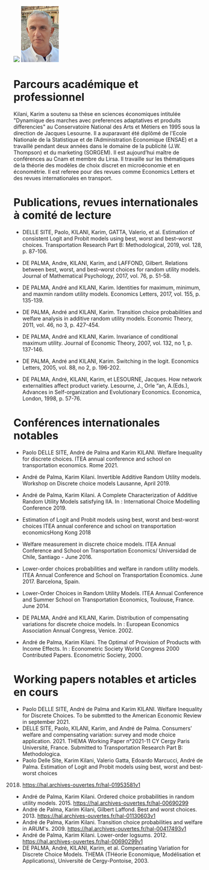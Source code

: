
<img src="https://upload.wikimedia.org/wikipedia/commons/6/66/Logo_cnam.gif" width="100"> 
<img src="Karim_Kilani.jpg" width="100"> 



# Parcours académique et professionnel

Kilani, Karim a soutenu sa thèse en sciences économiques intitulée "Dynamique des marches avec preferences adaptatives et produits differencies" au Conservatoire National des Arts et Métiers en 1995 sous la direction de Jacques Lesourne. Il a auparavant été diplômé de l'Ecole Nationale de la Statistique et de l’Administration Economique (ENSAE) et a travaillé pendant deux années dans le domaine de la publicité (J.W. Thompson) et du marketing (SORGEM). Il est aujourd’hui maître de conférences au Cnam et membre du Lirsa. Il travaille sur les thématiques de la théorie des modèles de choix discret en microéconomie et en économétrie. Il est referee pour des revues comme Economics Letters et des revues internationales en transport. 

 
#  Publications, revues internationales à comité de lecture

- DELLE SITE, Paolo, KILANI, Karim, GATTA, Valerio, et al. Estimation of consistent Logit and Probit models using best, worst and best–worst choices. Transportation Research Part B: Methodological, 2019, vol. 128, p. 87-106. 

- DE PALMA, Andre, KILANI, Karim, and LAFFOND, Gilbert. Relations between best, worst, and best–worst choices for random utility models. Journal of Mathematical Psychology, 2017, vol. 76, p. 51-58. 

- DE PALMA, André and KILANI, Karim. Identities for maximum, minimum, and maxmin random utility models. Economics Letters, 2017, vol. 155, p. 135-139. 

- DE PALMA, André and KILANI, Karim. Transition choice probabilities and welfare analysis in additive random utility models. Economic Theory, 2011, vol. 46, no 3, p. 427-454. 
- DE PALMA, André and KILANI, Karim. Invariance of conditional maximum utility. Journal of Economic Theory, 2007, vol. 132, no 1, p. 137-146. 
- DE PALMA, André and KILANI, Karim. Switching in the logit. Economics Letters, 2005, vol. 88, no 2, p. 196-202. 
- DE PALMA, André, KILANI, Karim, et LESOURNE, Jacques. How network externalities affect product variety. Lesourne, J., Orle “an, A.(Eds.), Advances in Self-organization and Evolutionary Economics. Economica, London, 1998, p. 57-76.

# Conférences internationales notables

 - Paolo DELLE SITE, André de Palma and Karim KILANI. Welfare Inequality for discrete choices. ITEA annual conference and school on transportation economics. Rome 2021.
 - André de Palma, Karim Kilani. Invertible Additive Random Utility models. Workshop on Discrete choice models Lausanne, April 2019.

- André de Palma, Karim Kilani. A Complete Characterization of Additive Random Utility Models satisfying IIA. In : International Choice Modelling Conference 2019.
- Estimation of Logit and Probit models using best, worst and best-worst choices ITEA annual conference and school on transportation economicsHong Kong 2018
- Welfare measurement in discrete choice models. ITEA Annual Conference and School on Transportation Economics/ 
Universidad de Chile, Santiago - June 2016.
- Lower-order choices probabilities and welfare in random utility models. ITEA Annual Conference and School on Transportation Economics. June 2017.
Barcelona, Spain.
- Lower-Order Choices in Random Utility Models. ITEA Annual Conference and Summer School on Transportation Economics, Toulouse, France. June 2014.
- DE PALMA, André and KILANI, Karim. Distribution of compensating variations for discrete choice models. In : European Economics Association Annual Congress, Venice. 2002.
- André de Palma, Karim Kilani. The Optimal of Provision of Products with Income Effects. In : Econometric Society World Congress 2000 Contributed Papers. Econometric Society, 2000.


# Working papers notables et articles en cours 
- Paolo DELLE SITE, André de Palma and Karim KILANI. Welfare Inequality for Discrete Choices. To be submtted to the American Economic Review in september 2021. 
- DELLE SITE, Paolo, KILANI, Karim, and André de Palma. Consumers’ welfare and compensating variation: survey and mode choice application. 2021. THEMA Working Paper n°2021-11 CY Cergy Paris Université, France. Submitted to Transportation Research Part B: Methodologica.
- Paolo Delle Site, Karim Kilani, Valerio Gatta, Edoardo Marcucci, André de Palma. Estimation of Logit and Probit models using best, worst and best-worst choices
2018. https://hal.archives-ouvertes.fr/hal-01953581v1
- André de Palma, Karim Kilani. Ordered choice probabilities in random utility models. 2015. https://hal.archives-ouvertes.fr/hal-00690299
- André de Palma, Karim Kilani, Gilbert Laffond. Best and worst choices. 2013. https://hal.archives-ouvertes.fr/hal-01130603v1
- André de Palma, Karim Kilani. Transition choice probabilities and welfare in ARUM's. 2009. https://hal.archives-ouvertes.fr/hal-00417493v1
- André de Palma, Karim Kilani. Lower-order logsums. 2012. https://hal.archives-ouvertes.fr/hal-00690299v1
- DE PALMA, André, KILANI, Karim, et al. Compensating Variation for Discrete Choice Models. THEMA (THéorie Economique, Modélisation et Applications), Université de Cergy-Pontoise, 2003.
